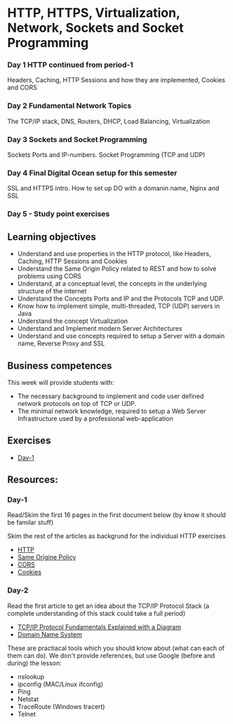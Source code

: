 # HTTP, HTTPS, Virtualization, Network, Sockets and Socket Programming

### Day 1 HTTP continued from period-1 
Headers, Caching, HTTP Sessions and how they are implemented, Cookies and CORS

### Day 2 Fundamental Network Topics
The TCP/IP stack, DNS, Routers, DHCP, Load Balancing, Virtualization

### Day 3 Sockets and Socket Programming
Sockets Ports and IP-numbers. Socket Programming (TCP and UDP)

### Day 4 Final Digital Ocean setup for this semester
SSL and HTTPS intro. How to set up DO with a domanin name, Nginx and SSL

### Day 5 - Study point exercises

## Learning objectives
- Understand and use properties in the HTTP protocol, like Headers, Caching, HTTP Sessions and Cookies
- Understand the Same Origin Policy related to REST and how to solve problems using CORS
- Understand, at a conceptual level, the concepts in the underlying structure of the internet
- Understand the Concepts Ports and IP and the Protocols TCP and UDP.
- Know how to implement simple, multi-threaded, TCP (UDP) servers in Java
- Understand the concept Virtualization 
- Understand and Implement modern Server Architectures 
- Understand and use concepts required to setup a Server with a domain name, Reverse Proxy and SSL

## Business competences
This week will provide students with:
- The necessary background to implement and code user defined network protocols on top of TCP or UDP.
- The minimal network knowledge, required to setup a Web Server Infrastructure used by a professional web-application


## Exercises 
- [Day-1](https://docs.google.com/document/d/1OjKW7PGWn231x4mWqhDNtBqTfZGlrS7a21io--BnGLA/edit?usp=sharing)

## Resources: 
### Day-1
Read/Skim the first 16 pages in the first document below (by know it should be familar stuff)

Skim the rest of the articles as backgrund for the individual HTTP exercises
- [HTTP](http://www.tutorialspoint.com/http/http_tutorial.pdf)
- [Same Origine Policy](https://en.wikipedia.org/wiki/Same-origin_policy)
- [CORS](https://en.wikipedia.org/wiki/Cross-origin_resource_sharing)
- [Cookies](https://en.wikipedia.org/wiki/HTTP_cookie) 
### Day-2
Read the first article to get an idea about the TCP/IP Protocol Stack (a complete understanding of this stack could take a full period)
- [TCP/IP Protocol Fundamentals Explained with a Diagram](http://www.thegeekstuff.com/2011/11/tcp-ip-fundamentals)
- [Domain Name System](https://en.wikipedia.org/wiki/Domain_Name_System)

These are practiacal tools which you should know about (what can each of them can do). We don't provide references, but use Google (before and during) the lesson:
- nslookup
- ipconfig   (MAC/Linux     ifconfig)
- Ping
- Netstat
- TraceRoute (Windows tracert)
- Telnet




